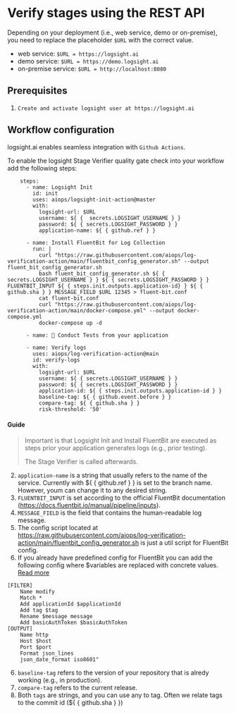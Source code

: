 # Verify stages using the REST API

Depending on your deployment (i.e., web service, demo or on-premise), you need to replace the placeholder ```$URL``` 
with the correct value.

+ web service: ```$URL = https://logsight.ai``` 
+ demo service: ```$URL = https://demo.logsight.ai``` 
+ on-premise service: ```$URL = http://localhost:8080```

## Prerequisites

1. `Create and activate logsight user at https://logsight.ai`

## Workflow configuration
logsight.ai enables seamless integration with `Github Actions`.

To enable the logsight Stage Verifier quality gate check into your workflow add the following steps:

```text
    steps:
      - name: Logsight Init
        id: init
        uses: aiops/logsight-init-action@master
        with:
          logsight-url: $URL
          username: ${ {  secrets.LOGSIGHT_USERNAME } }
          password: ${ { secrets.LOGSIGHT_PASSWORD } }
          application-name: ${ { github.ref } } 

      - name: Install FluentBit for Log Collection
        run: |
          curl "https://raw.githubusercontent.com/aiops/log-verification-action/main/fluentbit_config_generator.sh" --output fluent_bit_config_generator.sh
          bash fluent_bit_config_generator.sh ${ { secrets.LOGSIGHT_USERNAME } } ${ { secrets.LOGSIGHT_PASSWORD } } FLUENTBIT_INPUT ${ { steps.init.outputs.application-id} } ${ { github.sha } } MESSAGE_FIELD $URL 12345 > fluent-bit.conf
          cat fluent-bit.conf
          curl "https://raw.githubusercontent.com/aiops/log-verification-action/main/docker-compose.yml" --output docker-compose.yml
          docker-compose up -d
          
      - name: 🚀 Conduct Tests from your application

      - name: Verify logs
        uses: aiops/log-verification-action@main
        id: verify-logs
        with:
          logsight-url: $URL
          username: ${ { secrets.LOGSIGHT_USERNAME } }
          password: ${ { secrets.LOGSIGHT_PASSWORD } }
          application-id: ${ { steps.init.outputs.application-id } }
          baseline-tag: ${ { github.event.before } }
          compare-tag: ${ { github.sha } }
          risk-threshold: '50'
```

#### Guide
> Important is that Logsight Init and Install FluentBit are executed as steps prior your application generates logs (e.g., prior testing). 
> 
> The Stage Verifier is called afterwards.


2. `application-name` is a string that usually refers to the name of the service. Currently with ${ { github.ref } } is set to the branch name. However, youm can change it to any desired string.
3. `FLUENTBIT_INPUT` is set according to the official FluentBit documentation (https://docs.fluentbit.io/manual/pipeline/inputs).
4. `MESSAGE_FIELD` is the field that contains the human-readable log message.
5. The config script located at https://raw.githubusercontent.com/aiops/log-verification-action/main/fluentbit_config_generator.sh is just a util script for FluentBit config. 
6. If you already have predefined config for FluentBit you can add the following config where $variables are replaced with concrete values. [Read more](../send_logs/fluentbit.md)
```
[FILTER]
    Name modify
    Match *
    Add applicationId $applicationId
    Add tag $tag
    Rename $message message
    Add basicAuthToken $basicAuthToken
[OUTPUT]
    Name http
    Host $host
    Port $port
    Format json_lines
    json_date_format iso8601"
```
6. `baseline-tag` refers to the version of your repository that is alredy working (e.g., in production).
7. `compare-tag` refers to the current release. 
8. Both `tags` are strings, and you can use any to tag. Often we relate tags to the commit id (${ { github.sha } }) 

